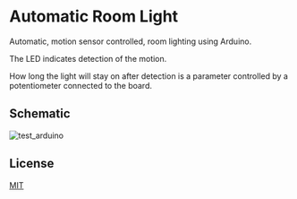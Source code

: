# Automatic Room Light

Automatic, motion sensor controlled, room lighting using Arduino.

The LED indicates detection of the motion.

How long the light will stay on after detection is a parameter controlled by a potentiometer connected to the board.

## Schematic

![test_arduino](https://user-images.githubusercontent.com/29842704/177048939-582fe525-1ea1-4440-b53f-245cf720d1c0.png)

## License

[MIT](https://choosealicense.com/licenses/mit/)

